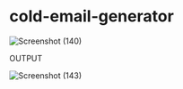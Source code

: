 # cold-email-generator

![Screenshot (140)](https://github.com/user-attachments/assets/6f1535d0-5648-487a-b6b7-626179edbc86)

OUTPUT

![Screenshot (143)](https://github.com/user-attachments/assets/2b2c8de8-687b-492c-8d70-1a0c70f29df1)

